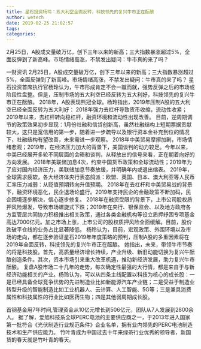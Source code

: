 ```yaml
---
title: 星石投资杨玲：五大利空全面反转，科技领先的复兴牛市正在酝酿
author: wetech
date: 2019-02-25 21:02:57
tags: 
categories: 
---
```

2月25日，A股成交量破万亿，创下三年以来的新高；三大指数暴涨超过5%，全面反弹到了新高峰。市场情绪高涨，不禁发出疑问：牛市真的来了吗？
<!-- more -->
一财资讯
2月25日，A股成交量破万亿，创下三年以来的新高；三大指数暴涨超过5%，全面反弹到了新高峰。市场情绪高涨，不禁发出疑问：牛市真的来了吗？
星石投资首席执行官杨玲认为，牛市形成肯定不会一蹴而就，强势反弹之后的市场或阶段性盘整。但是，压制市场的五大利空已经反转为五大利好，科技领先的复兴牛市正在酝酿。
2018年，A股表现熊冠全球。杨玲指出，2019年压制A股的五大利空已经全面反转为五大利好：
2018年强力去杠杆导致货币收缩，流动性收紧；2019年以来，去杠杆转向稳杠杆，融资环境和流动性出现改善。
目前，逆周期调节的政策效果初步显现：1月份社融和信贷创新高，虽然社融结构上短期票据贡献较大，这只是宽信用的第一步，随着进一步疏导以及银行资本金补充到位的情况下，社融结构有望改善，未来需进一步观察。
2018年中美贸易摩擦加剧，市场情绪悲观；2019年，在经济压力加大的背景下，美国谈判的动力较足。今年以来，中美已经展开多轮不同层面的会晤和谈判，从释放出的信号来看，正在朝着向好的方向发展。
2018年美联储加息4次，约束中国货币政策和全球流动性；2019年为了应对国内经济压力，美联储加息节奏放缓，并明确年内或退出缩表。
2019年，全球需求疲软，各大经济体央行表态鸽派：欧盟、英国、日本、澳大利亚等人民币汇率压力减弱：从贬值预期转向升值预期。
2018年在去杠杆和中美贸易战的背景下，融资环境恶化，民企退场论盛行。2019年支持民企的金融政策不断加码，民企困境逐步解决，信心逐步修复。
2018年在融资受限的背景下，上市公司股权质押风险爆发，导致市场螺旋式下跌；2019年在央行、银保监会、以及地方政府各方监管层共同协力积极推出相关政策，通过各类金融机构等设立质押纾困专项基金高达7000亿元。加之市场上涨，上市公司的股权质押风险全面缓解。目前，股价跌破平仓线的业务占比显著降低。
杨玲认为，目前，宏观政策、外围环境以及市场的走向，都在逐步验证星石2019年年度策略的预判，压制A股的多重因素将在2019年全面反转，科技领先的复兴牛市正在酝酿。
她指出，未来，带领牛市节奏的将是科技股。首先，高质量经济增长持续，产业升级、新旧动能切换为复兴牛酝酿创造条件。其次，资本市场引来重大改革机遇，推动新经济发展，助力复兴牛市酝酿。
复盘A股市场二十几年的走势，每次确定性最强的大行情，都是来自于与新经济动能相关的产业。杨玲认为，可以从四条主线配置以科技为核心的成长股：一是已经具备全球竞争优势的先进制造业比如新能源汽车产业链；二是受益于制造业转型升级的智能制造比如工业机器人、云计算、人工智能、5G等；三是兼具消费属性和科技属性的行业比如医药生物；四是其他弱周期成长股。
 
 
首钢基金用7年时间,管理资金从10亿元增长到506亿元，团队从7人发展到2800余人。
据了解，爱旭科技系全球PERC电池的主要供应商之一，于2013年进入国家第一批符合《光伏制造行业规范条件》企业名单，拥有业内领先的PERC电池制造技术和生产供应能力。
竹叶青成为中国过去十年来绿茶行业优秀的领导者，新国货的春天就是竹叶青的春天。
